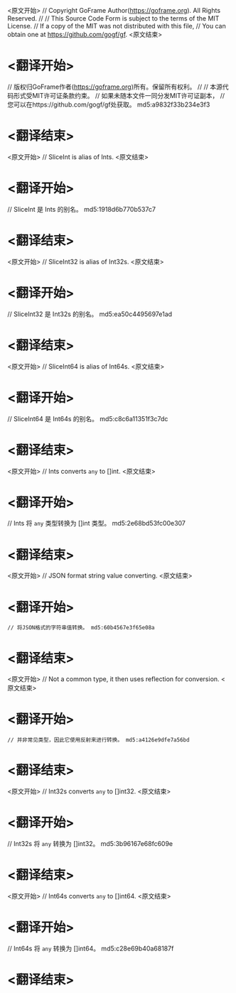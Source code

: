 
<原文开始>
// Copyright GoFrame Author(https://goframe.org). All Rights Reserved.
//
// This Source Code Form is subject to the terms of the MIT License.
// If a copy of the MIT was not distributed with this file,
// You can obtain one at https://github.com/gogf/gf.
<原文结束>

# <翻译开始>
// 版权归GoFrame作者(https://goframe.org)所有。保留所有权利。
//
// 本源代码形式受MIT许可证条款约束。
// 如果未随本文件一同分发MIT许可证副本，
// 您可以在https://github.com/gogf/gf处获取。 md5:a9832f33b234e3f3
# <翻译结束>


<原文开始>
// SliceInt is alias of Ints.
<原文结束>

# <翻译开始>
// SliceInt 是 Ints 的别名。 md5:1918d6b770b537c7
# <翻译结束>


<原文开始>
// SliceInt32 is alias of Int32s.
<原文结束>

# <翻译开始>
// SliceInt32 是 Int32s 的别名。 md5:ea50c4495697e1ad
# <翻译结束>


<原文开始>
// SliceInt64 is alias of Int64s.
<原文结束>

# <翻译开始>
// SliceInt64 是 Int64s 的别名。 md5:c8c6a11351f3c7dc
# <翻译结束>


<原文开始>
// Ints converts `any` to []int.
<原文结束>

# <翻译开始>
// Ints 将 `any` 类型转换为 []int 类型。 md5:2e68bd53fc00e307
# <翻译结束>


<原文开始>
// JSON format string value converting.
<原文结束>

# <翻译开始>
	// 将JSON格式的字符串值转换。 md5:60b4567e3f65e08a
# <翻译结束>


<原文开始>
// Not a common type, it then uses reflection for conversion.
<原文结束>

# <翻译开始>
	// 并非常见类型，因此它使用反射来进行转换。 md5:a4126e9dfe7a56bd
# <翻译结束>


<原文开始>
// Int32s converts `any` to []int32.
<原文结束>

# <翻译开始>
// Int32s 将 `any` 转换为 []int32。 md5:3b96167e68fc609e
# <翻译结束>


<原文开始>
// Int64s converts `any` to []int64.
<原文结束>

# <翻译开始>
// Int64s 将 `any` 转换为 []int64。 md5:c28e69b40a68187f
# <翻译结束>

